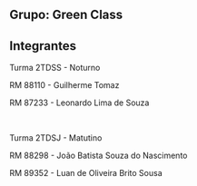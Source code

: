 ## Grupo: Green Class

## Integrantes

Turma 2TDSS - Noturno

RM 88110 - Guilherme Tomaz

RM 87233 - Leonardo Lima de Souza

&nbsp;

Turma 2TDSJ - Matutino

RM 88298 - João Batista Souza do Nascimento

RM 89352 - Luan de Oliveira Brito Sousa
